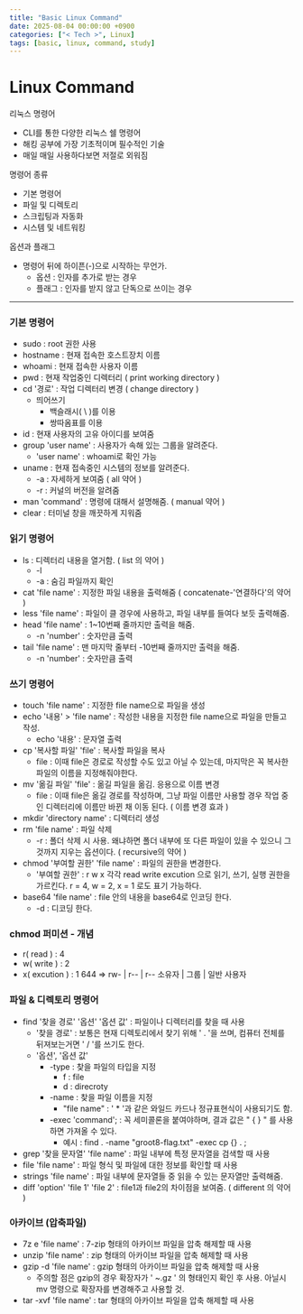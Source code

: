 ```yaml
---
title: "Basic Linux Command"
date: 2025-08-04 00:00:00 +0900
categories: ["< Tech >", Linux]
tags: [basic, linux, command, study]
---
```


# Linux Command

리눅스 명령어
- CLI를 통한 다양한 리눅스 쉘 명령어
- 해킹 공부에 가장 기초적이며 필수적인 기술
- 매일 매일 사용하다보면 저절로 외워짐

명령어 종류
- 기본 명령어
- 파일 및 디렉토리
- 스크립팅과 자동화
- 시스템 및 네트워킹

옵션과 플래그
- 명령어 뒤에 하이픈(-)으로 시작하는 무언가.
	- 옵션 : 인자를 추가로 받는 경우
	- 플래그 : 인자를 받지 않고 단독으로 쓰이는 경우

---

### 기본 명령어
- sudo : root 권한 사용
- hostname : 현재 접속한 호스트장치 이름
- whoami :  현재 접속한 사용자 이름
- pwd : 현재 작업중인 디렉터리 ( print working directory )
- cd '경로' : 작업 디렉터리 변경 ( change directory )
	- 띄어쓰기 
		- 백슬래시( \ )를 이용
		- 쌍따옴표를 이용
- id : 현재 사용자의 고유 아이디를 보여줌
- group 'user name' : 사용자가 속해 있는 그룹을 알려준다.
	- 'user name' : whoami로 확인 가능
- uname : 현재 접속중인 시스템의 정보를 알려준다. 
	- -a : 자세하게 보여줌 ( all 약어 )
	- -r : 커널의 버전을 알려줌 
- man 'command' : 명령에 대해서 설명해줌. ( manual 약어 )
- clear : 터미널 창을 깨끗하게 지워줌

### 읽기 명령어
- ls : 디렉터리 내용을 열거함. ( list 의 약어 )
	- -l 
	- -a : 숨김 파일까지 확인
- cat 'file name' : 지정한 파일 내용을 출력해줌 ( concatenate-'연결하다'의 약어 )
- less 'file name' : 파일이 클 경우에 사용하고, 파일 내부를 들여다 보듯 출력해줌.
- head 'file name' : 1~10번째 줄까지만 출력을 해줌.
	- -n 'number' : 숫자만큼 출력
- tail 'file name' : 맨 마지막 줄부터 -10번째 줄까지만 출력을 해줌.
	- -n 'number' : 숫자만큼 출력

### 쓰기 명령어
- touch 'file name' : 지정한 file name으로 파일을 생성
- echo '내용' > 'file name' : 작성한 내용을 지정한 file name으로 파일을 만들고 작성.
	- echo '내용' : 문자열 출력
- cp '복사할 파일' 'file' : 복사할 파일을 복사
	- file : 이때 file은 경로로 작성할 수도 있고 아닐 수 있는데, 마지막은 꼭 복사한 파일의 이름을 지정해줘야한다.
- mv '옮길 파일' 'file' : 옮길 파일을 옮김. 응용으로 이름 변경
	- file : 이때 file은 옮길 경로를 작성하며, 그냥 파일 이름만 사용할 경우 작업 중인 디렉터리에 이름만 바뀐 채 이동 된다. ( 이름 변경 효과 )
- mkdir 'directory name' : 디렉터리 생성
- rm 'file name' : 파일 삭제
	- -r : 폴더 삭제 시 사용. 왜냐하면 폴더 내부에 또 다른 파일이 있을 수 있으니 그것까지 지우는 옵션이다. ( recursive의 약어 )
- chmod '부여할 권한' 'file name' : 파일의 권한을 변경한다.
	- '부여할 권한' : r w x 각각 read write excution 으로 읽기, 쓰기, 실행 권한을 가르킨다. r = 4, w = 2, x = 1 로도 표기 가능하다.
- base64 'file name' : file 안의 내용을 base64로 인코딩 한다.
	- -d : 디코딩 한다.

### chmod 퍼미션 - 개념
- r( read ) : 4
- w( write ) : 2
- x( excution ) : 1
644 => rw- | r-- | r--
    소유자 | 그룹 | 일반 사용자

### 파일 & 디렉토리 명령어
- find '찾을 경로' '옵션' '옵션 값' : 파일이나 디렉터리를 찾을 때 사용
	- '찾을 경로' : 보통은 현재 디렉토리에서 찾기 위해 ' . '을 쓰며, 컴퓨터 전체를 뒤져보는거면 ' / '를 쓰기도 한다.
	- '옵션', '옵션 값'
		- -type : 찾을 파일의 타입을 지정
			- f : file
			- d : direcroty
		- -name : 찾을 파일 이름을 지정
			- "file name" : ' * '과 같은 와일드 카드나 정규표현식이 사용되기도 함.
		- -exec 'command'; : 꼭 세미콜론을 붙여야하며, 결과 값은 " { } " 를 사용하면 가져올 수 있다.
			- 예시 : find . -name "groot8-flag.txt" -exec cp {} . \;
- grep '찾을 문자열' 'file name' : 파일 내부에 특정 문자열을 검색할 때 사용
- file 'file name' : 파일 형식 및 파일에 대한 정보를 확인할 때 사용
- strings 'file name' : 파일 내부에 문자열들 중 읽을 수 있는 문자열만 출력해줌.
- diff 'option' 'file 1' 'file 2' : file1과 file2의 차이점을 보여줌. ( different 의 약어 )

### 아카이브 (압축파일)
- 7z e 'file name' : 7-zip 형태의 아카이브 파일을 압축 해제할 때 사용
- unzip 'file name' : zip 형태의 아카이브 파일을 압축 해제할 때 사용
- gzip -d 'file name' : gzip 형태의 아카이브 파일을 압축 해제할 때 사용
	- 주의할 점은 gzip의 경우 확장자가 ' ~.gz ' 의 형태인지 확인 후 사용. 아닐시 mv 명령으로 확장자를 변경해주고 사용할 것.
- tar -xvf 'file name' : tar 형태의 아카이브 파일을 압축 해제할 때 사용 